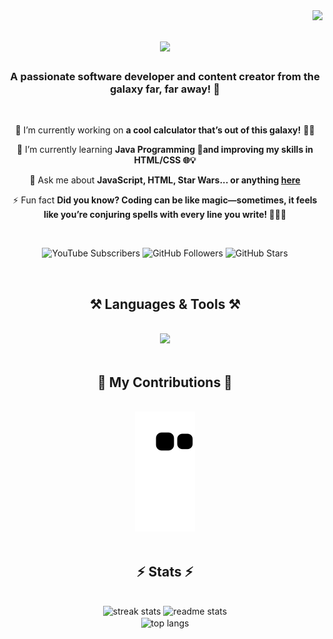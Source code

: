 <img align="right" src="https://visitor-badge.laobi.icu/badge?page_id=VexlsGG.VexlsGG" />

<h1 align="center">
    <img src="https://readme-typing-svg.demolab.com/?font=Fira+Code&size=35&center=true&vCenter=true&width=500&height=70&duration=5000&lines=Hello+Fellow+Human!+👋;+I'm+VexlsGG!;" />
</h1>

<h3 align="center">A passionate software developer and content creator from the galaxy far, far away! 🌌</h3>

<br/>

<div align="center">
 
 🔭 I’m currently working on **a cool calculator that’s out of this galaxy!** 🧮✨

 🌱 I’m currently learning **Java Programming 🤖and improving my skills in HTML/CSS 🌐💡**

 💬 Ask me about **JavaScript, HTML, Star Wars... or anything [here](https://github.com/VexlsGG/VexlsGG/issues)**

 ⚡ Fun fact **Did you know? Coding can be like magic—sometimes, it feels like you’re conjuring spells with every line you write! 🧙‍♂️✨**

</div>

<br/>

<p align="center">
  <a href="https://www.youtube.com/@VexlsGG" style="text-decoration: none;">
    <img alt="YouTube Subscribers" title="Subscribe to my YouTube channel" src="https://custom-icon-badges.demolab.com/youtube/channel/subscribers/UCASXY-WnRn7_tFLd9rprB8g?color=%23E05D44&label=SUBSCRIBE&logo=video&logoColor=white&style=for-the-badge&labelColor=CE4630"/>
  </a>
  <a href="https://github.com/VexlsGG" style="text-decoration: none;">
    <img alt="GitHub Followers" title="Follow me on GitHub" src="https://custom-icon-badges.demolab.com/github/followers/VexlsGG?color=236ad3&labelColor=1155ba&style=for-the-badge&logo=person-add&label=Follow&logoColor=white"/>
  </a>
  <a href="https://github.com/VexlsGG" style="text-decoration: none;">
    <img alt="GitHub Stars" title="Total stars on GitHub" src="https://custom-icon-badges.demolab.com/github/stars/VexlsGG?color=55960c&style=for-the-badge&labelColor=488207&logo=star"/>
  </a>
</p>

<br/>

<h2 align="center">⚒️ Languages & Tools ⚒️</h2>
<br/>
<div align="center">
    <img src="https://skillicons.dev/icons?i=javascript,html,css,figma,vscode,github" />
</div>

<br/>

<h2 align="center">🐍 My Contributions 🐍</h2>
<br>
<div align="center">
  <img alt="snake eating my contributions" src="https://github.com/VexlsGG/VexlsGG/blob/output/github-contribution-grid-snake.svg" />
</div>

<br/>

<h2 align="center">⚡ Stats ⚡</h2>
<br>
<div align="center">
  <img width="390" src="https://github-readme-streak-stats.herokuapp.com/?user=VexlsGG&theme=radical&border_radius=10" alt="streak stats"/>
  <img width="390" src="https://github-readme-stats.vercel.app/api?username=VexlsGG&show_icons=true&theme=radical&border_radius=10" alt="readme stats" />
  <br/>
  <img width="325" align="center" src="https://github-readme-stats.vercel.app/api/top-langs/?username=VexlsGG&layout=compact&theme=radical&border_radius=10" alt="top langs" />
</div>
